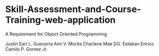 # Skill-Assessment-and-Course-Training-web-application

A Requirement for Object Oriented Programming 

Justin Earl L. Guevarra
Ami V. Morita
Charlene Mae DG. Esteban
Enrico Camilo P. Gomez Jr.
